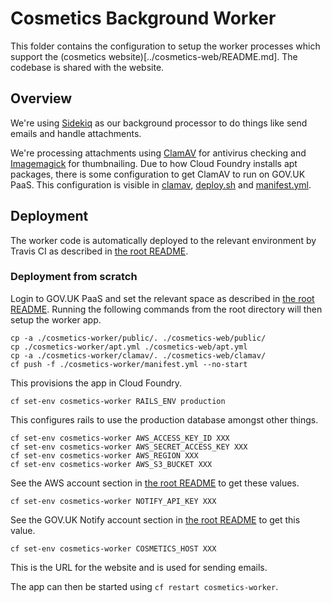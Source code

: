 # Cosmetics Background Worker

This folder contains the configuration to setup the worker processes which support the (cosmetics website)[../cosmetics-web/README.md].
The codebase is shared with the website.


## Overview

We're using [Sidekiq](https://github.com/mperham/sidekiq) as our background processor to do things like send emails and
handle attachments.

We're processing attachments using [ClamAV](http://www.clamav.net/) for antivirus checking and [Imagemagick](http://imagemagick.org) for thumbnailing.
Due to how Cloud Foundry installs apt packages, there is some configuration to get ClamAV to run on GOV.UK PaaS.
This configuration is visible in [clamav](./clamav/), [deploy.sh](./deploy.sh) and [manifest.yml](./manifest.yml).


## Deployment

The worker code is automatically deployed to the relevant environment by Travis CI as
described in [the root README](../README.md#deployment).


### Deployment from scratch

Login to GOV.UK PaaS and set the relevant space as described in [the root README](../README.md#deployment-from-scratch).
Running the following commands from the root directory will then setup the worker app.

    cp -a ./cosmetics-worker/public/. ./cosmetics-web/public/
    cp ./cosmetics-worker/apt.yml ./cosmetics-web/apt.yml
    cp -a ./cosmetics-worker/clamav/. ./cosmetics-web/clamav/
    cf push -f ./cosmetics-worker/manifest.yml --no-start

This provisions the app in Cloud Foundry.

    cf set-env cosmetics-worker RAILS_ENV production

This configures rails to use the production database amongst other things.

    cf set-env cosmetics-worker AWS_ACCESS_KEY_ID XXX
    cf set-env cosmetics-worker AWS_SECRET_ACCESS_KEY XXX
    cf set-env cosmetics-worker AWS_REGION XXX
    cf set-env cosmetics-worker AWS_S3_BUCKET XXX

See the AWS account section in [the root README](../README.md#aws) to get these values.

    cf set-env cosmetics-worker NOTIFY_API_KEY XXX

See the GOV.UK Notify account section in [the root README](../README.md#gov.uk-notify) to get this value.

    cf set-env cosmetics-worker COSMETICS_HOST XXX

This is the URL for the website and is used for sending emails.

The app can then be started using `cf restart cosmetics-worker`.

